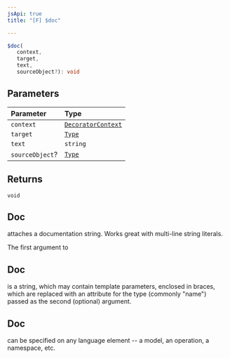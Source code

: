 ```yaml
---
jsApi: true
title: "[F] $doc"

---
```

```ts
$doc(
   context, 
   target, 
   text, 
   sourceObject?): void
```

## Parameters

| Parameter | Type |
| :------ | :------ |
| `context` | [`DecoratorContext`](../interfaces/DecoratorContext.md) |
| `target` | [`Type`](../type-aliases/Type.md) |
| `text` | `string` |
| `sourceObject`? | [`Type`](../type-aliases/Type.md) |

## Returns

`void`

## Doc

attaches a documentation string. Works great with multi-line string literals.

The first argument to

## Doc

is a string, which may contain template parameters, enclosed in braces,
which are replaced with an attribute for the type (commonly "name") passed as the second (optional) argument.

## Doc

can be specified on any language element -- a model, an operation, a namespace, etc.
